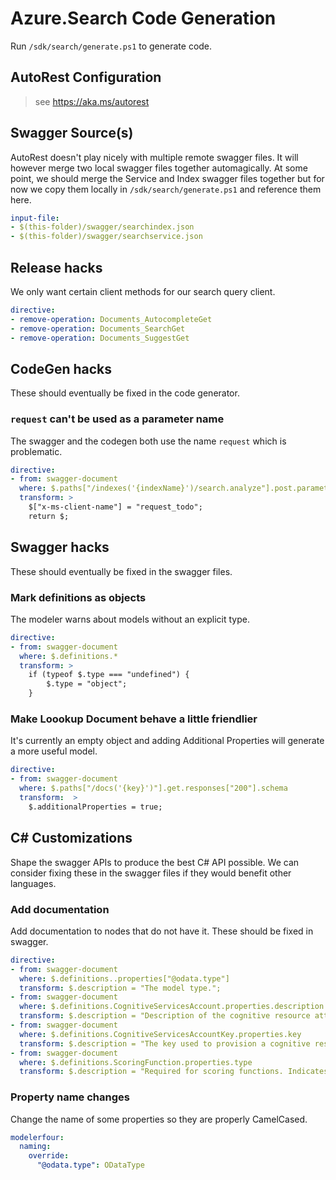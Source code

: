 # Azure.Search Code Generation

Run `/sdk/search/generate.ps1` to generate code.

## AutoRest Configuration
> see https://aka.ms/autorest

## Swagger Source(s)
AutoRest doesn't play nicely with multiple remote swagger files.  It will
however merge two local swagger files together automagically.  At some point,
we should merge the Service and Index swagger files together but for now we
copy them locally in `/sdk/search/generate.ps1` and reference them here.
```yaml
input-file:
- $(this-folder)/swagger/searchindex.json
- $(this-folder)/swagger/searchservice.json
```

## Release hacks
We only want certain client methods for our search query client.
``` yaml
directive:
- remove-operation: Documents_AutocompleteGet
- remove-operation: Documents_SearchGet
- remove-operation: Documents_SuggestGet
```

## CodeGen hacks
These should eventually be fixed in the code generator.

### `request` can't be used as a parameter name
The swagger and the codegen both use the name `request` which is problematic.
``` yaml
directive:
- from: swagger-document
  where: $.paths["/indexes('{indexName}')/search.analyze"].post.parameters[1]
  transform: >
    $["x-ms-client-name"] = "request_todo";
    return $;
```

## Swagger hacks
These should eventually be fixed in the swagger files.

### Mark definitions as objects
The modeler warns about models without an explicit type.
``` yaml
directive:
- from: swagger-document
  where: $.definitions.*
  transform: >
    if (typeof $.type === "undefined") {
        $.type = "object";
    }
```

### Make Loookup Document behave a little friendlier
It's currently an empty object and adding Additional Properties will generate
a more useful model.
``` yaml
directive:
- from: swagger-document
  where: $.paths["/docs('{key}')"].get.responses["200"].schema
  transform:  >
    $.additionalProperties = true;
```

## C# Customizations
Shape the swagger APIs to produce the best C# API possible.  We can consider
fixing these in the swagger files if they would benefit other languages.

### Add documentation
Add documentation to nodes that do not have it. These should be fixed in swagger.
``` yaml
directive:
- from: swagger-document
  where: $.definitions..properties["@odata.type"]
  transform: $.description = "The model type.";
- from: swagger-document
  where: $.definitions.CognitiveServicesAccount.properties.description
  transform: $.description = "Description of the cognitive resource attached to a skillset.";
- from: swagger-document
  where: $.definitions.CognitiveServicesAccountKey.properties.key
  transform: $.description = "The key used to provision a cognitive resource attached to a skillset.";
- from: swagger-document
  where: $.definitions.ScoringFunction.properties.type
  transform: $.description = "Required for scoring functions. Indicates the type of function to use. Valid values include magnitude, freshness, distance, and tag. You can include more than one function in each scoring profile. The function name must be lower case.";
```

### Property name changes
Change the name of some properties so they are properly CamelCased.
``` yaml
modelerfour:
  naming:
    override:
      "@odata.type": ODataType
```
